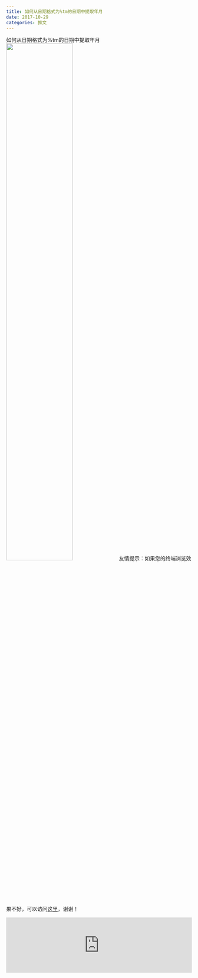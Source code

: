 ```yaml
---
title: 如何从日期格式为%tm的日期中提取年月
date: 2017-10-29
categories: 推文
---
```

如何从日期格式为%tm的日期中提取年月
<img src="http://mmbiz.qpic.cn/mmbiz_jpg/ACviaWTBFxhYrlMBOGNruqVy1eApNB9Jd9bf8FGzCQtntBMneb0FImwDPMetSKibg7KK0IJCtWoFZNibiaUftpH15A/0?wx_fmt=jpeg" style="width: 60%; height: auto;"/><!--more-->
友情提示：如果您的终端浏览效果不好，可以访问[这里](https://stata-club.github.io/stata_article/2017-10-29.html)，谢谢！
<iframe src="https://stata-club.github.io/stata_article/2017-10-29.html" id="iframepage" frameborder="0" scrolling="no" marginheight="0" marginwidth="0" width="100%" onLoad="iFrameHeight()"></iframe>
<script type="text/javascript" language="javascript">
function iFrameHeight() {
var ifm= document.getElementById("iframepage");
var subWeb = document.frames ? document.frames["iframepage"].document : ifm.contentDocument;   
if(ifm != null && subWeb != null) {
 ifm.height = subWeb.body.scrollHeight;
} 
} 
</script> 
